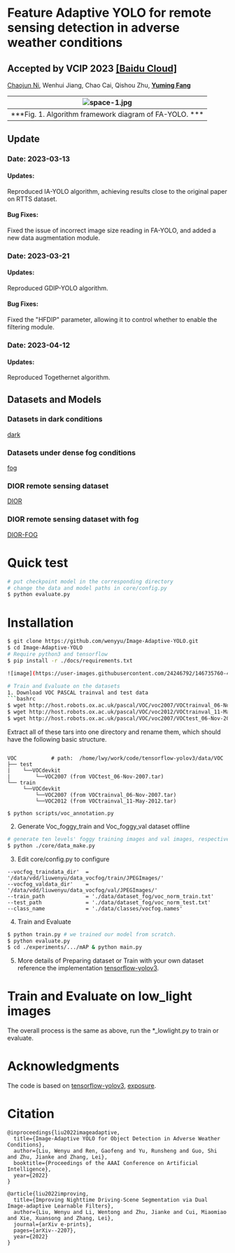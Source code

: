 # Feature Adaptive YOLO for remote sensing detection in adverse weather conditions
##  Accepted by VCIP 2023 [[Baidu Cloud]](https://pan.baidu.com/s/1636ofSq77uXaqAlRjs4HEQ?pwd=70ts) 
[Chaojun Ni](https://github.com/Nichaojun), Wenhui Jiang, Chao Cai, Qishou Zhu, [**Yuming Fang**](http://sim.jxufe.cn/JDMKL/ymfang.html)

| ![space-1.jpg](https://github.com/Nichaojun/Feature-Adaptive-YOLO/blob/master/picture/1.1.png) | 
|:--:| 
| ***Fig. 1. Algorithm framework diagram of FA-YOLO. ***|

## Update
### Date: 2023-03-13

#### Updates:

Reproduced IA-YOLO algorithm, achieving results close to the original paper on RTTS dataset.

#### Bug Fixes:

Fixed the issue of incorrect image size reading in FA-YOLO, and added a new data augmentation module.

### Date: 2023-03-21

#### Updates:

Reproduced GDIP-YOLO algorithm.

#### Bug Fixes:

Fixed the "HFDIP" parameter, allowing it to control whether to enable the filtering module.

### Date: 2023-04-12

#### Updates:

Reproduced Togethernet algorithm.

## Datasets and Models
### Datasets in dark conditions
[dark](http://host.robots.ox.ac.uk/pascal/VOC/) 

### Datasets under dense fog conditions
[fog](http://host.robots.ox.ac.uk/pascal/VOC/) 

### DIOR remote sensing dataset
[DIOR](http://host.robots.ox.ac.uk/pascal/VOC/)

### DIOR remote sensing dataset with fog
[DIOR-FOG](https://github.com/cs-chan/Exclusively-Dark-Image-Dataset/tree/master/Dataset)  

# Quick test
```bash  
# put checkpoint model in the corresponding directory 
# change the data and model paths in core/config.py
$ python evaluate.py 
```
# Installation
```bash
$ git clone https://github.com/wenyyu/Image-Adaptive-YOLO.git  
$ cd Image-Adaptive-YOLO  
# Require python3 and tensorflow
$ pip install -r ./docs/requirements.txt

![image](https://user-images.githubusercontent.com/24246792/146735760-4fcf7be9-fdd2-4694-8d91-d254144c52eb.png)

# Train and Evaluate on the datasets
1. Download VOC PASCAL trainval and test data
```bashrc
$ wget http://host.robots.ox.ac.uk/pascal/VOC/voc2007/VOCtrainval_06-Nov-2007.tar
$ wget http://host.robots.ox.ac.uk/pascal/VOC/voc2012/VOCtrainval_11-May-2012.tar
$ wget http://host.robots.ox.ac.uk/pascal/VOC/voc2007/VOCtest_06-Nov-2007.tar
```
Extract all of these tars into one directory and rename them, which should have the following basic structure.
```bashrc

VOC           # path:  /home/lwy/work/code/tensorflow-yolov3/data/VOC
├── test
|    └──VOCdevkit
|        └──VOC2007 (from VOCtest_06-Nov-2007.tar)
└── train
     └──VOCdevkit
         └──VOC2007 (from VOCtrainval_06-Nov-2007.tar)
         └──VOC2012 (from VOCtrainval_11-May-2012.tar)
                     
$ python scripts/voc_annotation.py
```
2. Generate Voc_foggy_train and Voc_foggy_val dataset offline
```bash  
# generate ten levels' foggy training images and val images, respectively
$ python ./core/data_make.py 
```

3. Edit core/config.py to configure  
```bashrc
--vocfog_traindata_dir'  = '/data/vdd/liuwenyu/data_vocfog/train/JPEGImages/'
--vocfog_valdata_dir'    = '/data/vdd/liuwenyu/data_vocfog/val/JPEGImages/'
--train_path             = './data/dataset_fog/voc_norm_train.txt'
--test_path              = './data/dataset_fog/voc_norm_test.txt'
--class_name             = './data/classes/vocfog.names'
```
4. Train and Evaluate
```bash  
$ python train.py # we trained our model from scratch.  
$ python evaluate.py   
$ cd ./experiments/.../mAP & python main.py 
``` 
5. More details of Preparing dataset or Train with your own dataset  
   reference the implementation [tensorflow-yolov3](https://github.com/YunYang1994/tensorflow-yolov3).
   
# Train and Evaluate on low_light images
The overall process is the same as above, run the *_lowlight.py to train or evaluate.

# Acknowledgments

The code is based on [tensorflow-yolov3](https://github.com/YunYang1994/tensorflow-yolov3), [exposure](https://github.com/yuanming-hu/exposure).

# Citation

```shell
@inproceedings{liu2022imageadaptive,
  title={Image-Adaptive YOLO for Object Detection in Adverse Weather Conditions},
  author={Liu, Wenyu and Ren, Gaofeng and Yu, Runsheng and Guo, Shi and Zhu, Jianke and Zhang, Lei},
  booktitle={Proceedings of the AAAI Conference on Artificial Intelligence},
  year={2022}
}

@article{liu2022improving,
  title={Improving Nighttime Driving-Scene Segmentation via Dual Image-adaptive Learnable Filters},
  author={Liu, Wenyu and Li, Wentong and Zhu, Jianke and Cui, Miaomiao and Xie, Xuansong and Zhang, Lei},
  journal={arXiv e-prints},
  pages={arXiv--2207},
  year={2022}
}
```
